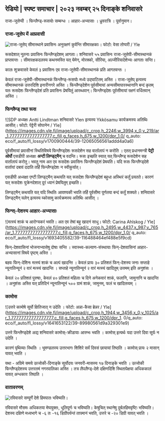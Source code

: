 ## रेडियो \| स्पष्ट समाचार \| २०२३ नवम्बर् २५ दिनाङ्के शनिवासरे

राजा-जूसेप्पी । फिन्लैण्ड्-रूसयोः सम्बन्धः । आहार-अभ्यासाः । ध्रुवरात्रि । पूर्वानुमान।

### राजा-जूसेप में आप्रवासी

![राजा-जूसेप् सीमास्थाने प्रवासिनः अनुरक्षणं कुर्वन्ति सीमारक्षकाः। फोटो: वेसा तोप्परी / Yle](https://images.cdn.yle.fi/image/upload/c_crop,h_2485,w_4434,x_0,y_0/ar_1.7777777777777777,c_fill,g_faces,h_675,w_1200/dpr_1.0/q_auto:eco/f_auto/fl_lossy/v1700923049/39-12066516562050c25bf5)

रूसदेशात् नूतनाः प्रवासिनः फिन्लैण्ड्देशम् आगताः। शनिवासरे ५५ प्रवासिनः राजा-जूसेपी-सीमास्थानकं प्राप्तवन्तः । सीमारक्षकदलस्य कथनमस्ति यत् येमेन्, मोरक्को, सीरिया, अल्जीरियादेशेभ्यः आगताः सन्ति।

कालः शुक्रवासरे केवलं ३ प्रवासिनः एव राजा-जूसेपी-सीमास्थानकं प्रति आगतवन्तः ।

केवलं राजा-जूसेपी-सीमास्थानकं फिन्लैण्ड्-रूसयोः मध्ये उद्घाटितम् अस्ति । राजा-जूसेप् इत्यस्य सीमास्थानकं उत्तरदिशि इनारीनगरे अस्ति । फिन्लैण्ड्देशेन पूर्वसीमायां अन्यसीमापारस्थानानि बन्दं कृतम् यतः रूसदेशः फिन्लैण्ड्देशं प्रति प्रवासिनः प्रेषयितुं आरब्धवान्। फिन्लैण्ड्देशः पूर्वसीमायां रक्षणं वर्धितवान् अस्ति ।

### फिन्लैण्ड् तथा रूस

![SDP अध्यक्षः Antti Lindtman शनिवासरे Ylen इत्यस्य Ykkösamu कार्यक्रमस्य अतिथिः आसीत्। फोटो: पेट्टेरी सोपानेन / Yle] (https://images.cdn.yle.fi/image/upload/c_crop,h_2246,w_3994,x_0,y_219/ar_1.77777777777777777,c_fill,g_faces,h_675,w_1200/dpr_1.0/ q_auto: eco/f_auto/fl_lossy/v1700900444/39-12065056561addd4a0a6)

पूर्वसीमायां प्रवासीनां स्थितिविषये फिन्लैण्ड्देशः रूसदेशेन सह वार्तालापं न करोति । एतत् प्रधानमन्त्री **पेट्री ओर्पो** एसडीपी अध्यक्षः **अन्टी लिण्ड्ट्मैन्** च वदन्ति। रूसः इच्छति स्यात् यत् फिन्लैण्ड् रूसदेशेन सह वार्तालापं करोतु। भवतु नाम अत एव रूसदेशः प्रवासिनः फिन्लैण्ड्देशं प्रेषयति। यदि रूसः फिन्लैण्ड्देशे वार्तायां दबावं ददाति तर्हि फिन्लैण्ड्देशः न स्वीकुर्यात्।

एसडीपी अध्यक्षा एण्टी लिण्ड्ट्मैन् कथयति यत् रूसदेशः फिन्लैण्ड्देशं बहुधा अस्थिरं कर्तुं प्रयतते। कारणं यत् रूसदेशः युक्रेनदेशात् दूरं ध्यानं प्रेषयितुम् इच्छति।

लिण्ड्ट्मैन् कथयति यत् यदि स्थितिः आवश्यकी भवति तर्हि पूर्वसीमा पूर्णतया बन्दं कर्तुं शक्यते। शनिवासरे लिण्ड्ट्मैन् यलेन् इत्यस्य य्कोसामु कार्यक्रमस्य अतिथिः आसीत् ।

### फिन्स्-देशस्य आहार-अभ्यासाः

![मत्स्यं शाकं च आरोग्यकरं भवति। अत एव तेषां बहु खादनं साधु। फोटो: Carina Ahlskog / Yle] (https://images.cdn.yle.fi/image/upload/c_crop,h_2495,w_4437,x_987,y_765/ar_1.77777777777777777,c_fill,g_faces,h_675,w_1200/dpr_1.0/ q_auto: eco/f_auto/fl_lossy/v1693405582/39-116488464ef488e5f9cd)

फिन्-देशवासिनां भोजनाभ्यासेषु दोषाः सन्ति । स्वास्थ्य-कल्याण-संस्थायाः फिन्-देशवासिनां आहार-अभ्यासानां विषये पृष्टम् अस्ति ।

बहवः फिन्-देशिनः मत्स्यं शाकं च अल्पं खादन्ति । केवलं प्रायः ३० प्रतिशतं फिन्-देशस्य जनाः सप्ताहे न्यूनातिन्यूनं २ वारं मत्स्यं खादन्ति । सप्ताहे न्यूनातिन्यूनं २ वारं मत्स्यं खादितुम् उत्तमम् इति अनुशंसः ।

केवलं २० प्रतिशतं पुरुषाः, केवलं ४० प्रतिशतं महिलाः च दिने अनेकवारं शाकं, फलानि, जामुनानि च खादन्ति । अनुशंसः अस्ति यत् प्रतिदिनं न्यूनातिन्यूनं ५०० ग्रामं शाकं, जामुनम्, फलं च खादितव्यम् ।

### कामोस

![उत्तरे कामोषे सूर्यो क्षितिजात् न उदेति । फोटो: अन्ना-कैसा ब्रेन्नर / Yle] (https://images.cdn.yle.fi/image/upload/c_crop,h_1944,w_3456,x_0,y_1025/ar_1.77777777777777777,c_fill,g_faces,h_675,w_1200/dpr_1. 0/q_auto: eco/f_auto/fl_lossy/v1641653122/39-89980561d9a329301e9)

उत्तरे फिन्लैण्ड्देशे अद्य शनिवासरे कामोस्-क्रीडायाः आरम्भः भवति । कामोस् इत्यर्थः यदा उत्तरे दिवा सूर्यः न उदेति ।

कारणं पृथिव्याः स्थितिः । भूमण्डलस्य उत्तरभागः शिशिरे सर्वं दिवसं छायायां तिष्ठति । कामोस् प्रायः २ मासान् यावत् भवति ।

यथा - अग्रिमे समये उत्जोकी-दिनाङ्के सूर्योदयः जनवरी-मासस्य १७ दिनाङ्के भवति । उत्जोकी फिन्लैण्ड्देशस्य उत्तरतमं नगरपालिका अस्ति । तत्र लैपलैण्ड्-देशे दक्षिणदिशि स्थितापेक्षया अधिककालं यावत् अन्धकारः तिष्ठति ।

### वातावरणम्‌

![रविवासरे सम्पूर्णे देशे हिमपातः भविष्यति।](https://images.cdn.yle.fi/image/upload/c_crop,h_1080,w_1919,x_0,y_0/ar_1.77777777777777777,c_fill,g_faces,h_675,w_1200/dpr_1.0/q_auto:eco/f_auto/fl_lossy/v1700928265/39-120668565621aeb49ab4)

रविवासरे मौसमः अधिकतया मेघयुक्तः, धूलिपूर्णः च भविष्यति। केषुचित् स्थानेषु दुर्बलहिमवृष्टिः भविष्यति। देशस्य दक्षिणे मध्यभागे च -६ तः -१६ डिग्रीपर्यन्तं तापमानं भवति, उत्तरे च -२० डिग्री यावत् भवति ।